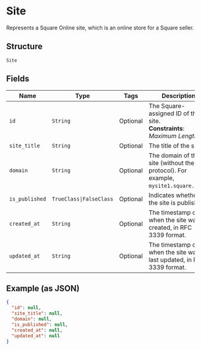 
# Site

Represents a Square Online site, which is an online store for a Square seller.

## Structure

`Site`

## Fields

| Name | Type | Tags | Description |
|  --- | --- | --- | --- |
| `id` | `String` | Optional | The Square-assigned ID of the site.<br>**Constraints**: *Maximum Length*: `32` |
| `site_title` | `String` | Optional | The title of the site. |
| `domain` | `String` | Optional | The domain of the site (without the protocol). For example, `mysite1.square.site`. |
| `is_published` | `TrueClass\|FalseClass` | Optional | Indicates whether the site is published. |
| `created_at` | `String` | Optional | The timestamp of when the site was created, in RFC 3339 format. |
| `updated_at` | `String` | Optional | The timestamp of when the site was last updated, in RFC 3339 format. |

## Example (as JSON)

```json
{
  "id": null,
  "site_title": null,
  "domain": null,
  "is_published": null,
  "created_at": null,
  "updated_at": null
}
```

